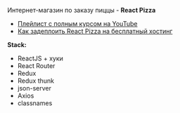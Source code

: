 Интернет-магазин по заказу пиццы - **React Pizza**

- [Плейлист с полным курсом на YouTube](https://www.youtube.com/watch?v=bziVFvq8cLQ&list=PL0FGkDGJQjJFMRmP7wZ771m1Nx-m2_qXq)
- [Как задеплоить React Pizza на бесплатный хостинг](https://www.youtube.com/watch?v=-pJN9faoa8E&t=1951s)

**Stack:**

- ReactJS + хуки
- React Router
- Redux
- Redux thunk
- json-server
- Axios
- classnames
